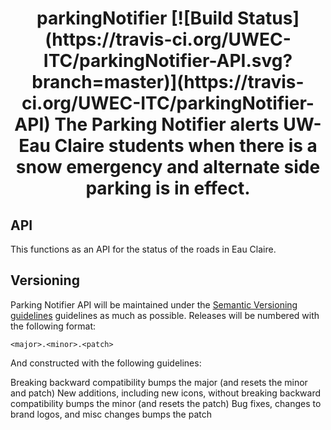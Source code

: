 <h1 align="center">parkingNotifier [![Build Status](https://travis-ci.org/UWEC-ITC/parkingNotifier-API.svg?branch=master)](https://travis-ci.org/UWEC-ITC/parkingNotifier-API)
The Parking Notifier alerts UW-Eau Claire students when there is a snow emergency and alternate side parking is in effect.</h1>

## API
This functions as an API for the status of the roads in Eau Claire.

## Versioning
Parking Notifier API will be maintained under the [Semantic Versioning guidelines](http://semver.org) guidelines as much as possible. Releases will be numbered with the following format:

`<major>.<minor>.<patch>`

And constructed with the following guidelines:

Breaking backward compatibility bumps the major (and resets the minor and patch)
New additions, including new icons, without breaking backward compatibility bumps the minor (and resets the patch)
Bug fixes, changes to brand logos, and misc changes bumps the patch
